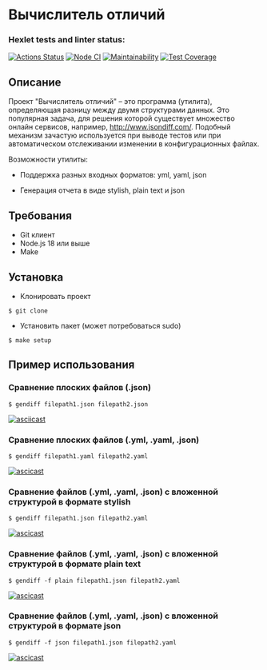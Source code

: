 # Вычислитель отличий

### Hexlet tests and linter status:

[![Actions Status](https://github.com/aleksusergit/frontend-project-46/workflows/hexlet-check/badge.svg)](https://github.com/aleksusergit/frontend-project-46/actions)
[![Node CI](https://github.com/aleksusergit/frontend-project-46/actions/workflows/github-actions.yml/badge.svg)](https://github.com/aleksusergit/frontend-project-46/actions/workflows/github-actions.yml)
[![Maintainability](https://api.codeclimate.com/v1/badges/2fd0ee9edf6c6de49b8e/maintainability)](https://codeclimate.com/github/aleksusergit/frontend-project-46/maintainability)
[![Test Coverage](https://api.codeclimate.com/v1/badges/2fd0ee9edf6c6de49b8e/test_coverage)](https://codeclimate.com/github/aleksusergit/frontend-project-46/test_coverage)

## Описание

Проект "Вычислитель отличий" – это программа (утилита), определяющая разницу между двумя структурами данных. Это популярная задача, для решения которой существует множество онлайн сервисов, например, http://www.jsondiff.com/. Подобный механизм зачастую используется при выводе тестов или при автоматическом отслеживании изменении в конфигурационных файлах.

Возможности утилиты:

- Поддержка разных входных форматов: yml, yaml, json

- Генерация отчета в виде stylish, plain text и json

## Требования

- Git клиент
- Node.js 18 или выше
- Make

## Установка

- Клонировать проект

```
$ git clone
```

- Установить пакет (может потребоваться sudo)

```
$ make setup
```

## Пример использования

### Сравнение плоских файлов (.json)

```
$ gendiff filepath1.json filepath2.json
```

[![asciicast](https://asciinema.org/a/aO7WXJ44NJal35GaMaT70iWE1.svg)](https://asciinema.org/a/aO7WXJ44NJal35GaMaT70iWE1)

### Сравнение плоских файлов (.yml, .yaml, .json)

```
$ gendiff filepath1.yaml filepath2.yaml
```

[![ascicast](https://asciinema.org/a/pIaGc0TZHcFJpmR8KYC0bummQ.svg)](https://asciinema.org/a/pIaGc0TZHcFJpmR8KYC0bummQ)

### Сравнение файлов (.yml, .yaml, .json) с вложенной структурой в формате stylish

```
$ gendiff filepath1.json filepath2.yaml
```

[![ascicast](https://asciinema.org/a/NhO0wSWwcuZDc5H8qMj0WTZC5.svg)](https://asciinema.org/a/NhO0wSWwcuZDc5H8qMj0WTZC5)

### Сравнение файлов (.yml, .yaml, .json) с вложенной структурой в формате plain text

```
$ gendiff -f plain filepath1.json filepath2.yaml
```

[![ascicast](https://asciinema.org/a/uJHuRagkm5qRXsyCjrSHIrnJL.svg)](https://asciinema.org/a/uJHuRagkm5qRXsyCjrSHIrnJL)

### Сравнение файлов (.yml, .yaml, .json) с вложенной структурой в формате json

```
$ gendiff -f json filepath1.json filepath2.yaml
```

[![ascicast](https://asciinema.org/a/COLsz1hvAFoIE6WWxRoKyp6kn.svg)](https://asciinema.org/a/COLsz1hvAFoIE6WWxRoKyp6kn)
